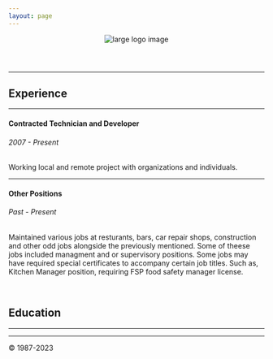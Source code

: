 ```yaml
---
layout: page
---
```


<!DOCTYPE html>
<html lang="en">

<head>
  <!-- Basic Needs -->
  <meta charset="UTF-8" />
  <meta name="viewport" content="width=device-width, initial-scale=1.0" />
  <meta name="Description" content="Enter your description here" />
  <link rel="stylesheet" href="https://cdnjs.cloudflare.com/ajax/libs/bootswatch/4.6.0/darkly/bootstrap.min.css"
    crossorigin="anonymous" />
  <link rel="stylesheet" href="https://cdnjs.cloudflare.com/ajax/libs/font-awesome/5.15.2/css/all.min.css"
    crossorigin="anonymous" />

  <!-- Favicon -->
  <link rel="icon" type="image/png" href="assets/img/favicon.ico" />
  <link rel="apple-touch-icon" sizes="180x180" href="assets/img/favicon/apple-touch-icon.png" />
  <link rel="icon" type="image/png" sizes="32x32" href="assets/img/favicon-32x32.png" />
  <link rel="icon" type="image/png" sizes="16x16" href="assets/img/favicon-16x16.png" />
  <link rel="manifest" href="manifest.webmanifest" />

 <!-- MagicPuddle CSS -->
  <link href='https://d33wubrfki0l68.cloudfront.net/bundles/d32625a34617df2b5daf9728883f08c5dd7ac0d8.css' rel='stylesheet'/>
  <link rel="stylesheet" href="https://cdnjs.cloudflare.com/ajax/libs/font-awesome/6.0.0/css/all.min.css" integrity="sha512-9usAa10IRO0HhonpyAIVpjrylPvoDwiPUiKdWk5t3PyolY1cOd4DSE0Ga+ri4AuTroPR5aQvXU9xC6qOPnzFeg==" crossorigin="anonymous" referrerpolicy="no-referrer" />
<!-- End MagicPuddle CSS -->
  
<!-- Page Name -->
  <title>
    Martin Cinotti
  </title>
</head>

<body>
  <header id="home">
    <!-- Begin Main Body -->
    <main id="main-content">
      <!-- Banner Begin-->
        <div height="208px" class="container">
          <div class="card-img-top">
            <img class="container" src="https://d33wubrfki0l68.cloudfront.net/de4370d1131de37bf7757a6bd5f3dda0e7d5f448/94c9a/assets/img/mc-galaxy-banner.png" alt="large logo image"/>
          </div>
        </div>
      <!-- Banner End -->
  </header>

<!-- Main Card Start-->
<div class="col-xs-8 col-sm-8 col-md-8 col-lg-8">
  <hr>
  <div class="card">
    <div class="card-body">
      <h2>Experience</h2>
        <hr>
      <h4>Contracted Technician and Developer</h4>
        <h6>2007 - Present</h6>
      <p>
        Working local and remote project with organizations and individuals.
      </p>
        <hr>
      <h4>Other Positions</h4>
        <h6>Past - Present</h6>
          <p>
          Maintained various jobs at resturants, bars, car repair shops, construction and other odd jobs alongside the previously mentioned.
          Some of theese jobs included managment and or supervisory positions. 
          Some jobs may have required special certificates to accompany certain job titles.
          Such as, Kitchen Manager position, requiring FSP food safety manager license.
          </p>
    </div>
  </div>
<br>
  <div class="card">
    <div class="card-body">
      <h2>Education</h2>
      <p
      </p>
      <p
      </p>
    </div>
  </div>
</div>
<hr>
  </div>
</div>
<!-- Main Card End -->
</div>
</div>
</main>
<hr>
    
<!-- Begin Footer -->
<footer class="footer">
  <div id="badges" class="badges">
    <!-- Place Badges Here -->
  </div>
  <div class="credits">
    <p>© 1987-2023</p>
  </div>
</footer>
<!-- End Footer -->
 <!-- Script section -->
 <script type="text/javascript">
  $("#navId a").click((e) => {
    e.preventDefault();
    $(this).tab("show");
  });
</script>
<script crossorigin="anonymous"
  src="https://cdnjs.cloudflare.com/ajax/libs/jquery/3.5.1/jquery.slim.min.js"></script>
<script crossorigin="anonymous"
  src="https://cdnjs.cloudflare.com/ajax/libs/popper.js/1.16.1/umd/popper.min.js"></script>
<script crossorigin="anonymous"
  src="https://cdnjs.cloudflare.com/ajax/libs/twitter-bootstrap/4.6.0/js/bootstrap.min.js"></script>

<!-- Script Section -->
</body>

</html>